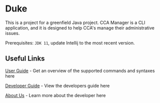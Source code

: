 # Duke

This is a project for a greenfield Java project. CCA Manager is a CLI application, and it is designed to help CCA's manage their administrative issues.

Prerequisites: `JDK 11`, update Intellij to the most recent version.

## Useful Links

[User Guide](https://ay2122s1-cs2113t-f12-4.github.io/tp/) - Get an overview of the supported commands and syntaxes here

[Developer Guide](https://github.com/AY2122S1-CS2113T-F12-4/tp/blob/master/docs/DeveloperGuide.md) - View the developers guide here

[About Us](https://github.com/AY2122S1-CS2113T-F12-4/tp/blob/master/docs/AboutUs.md) - Learn more about the developer here

